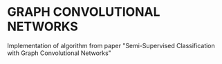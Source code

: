 # GRAPH CONVOLUTIONAL NETWORKS

Implementation of algorithm from paper "Semi-Supervised Classification with Graph Convolutional Networks"
